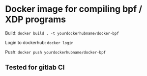 # Docker image for compiling bpf / XDP programs

Build:
`docker build . -t yourdockerhubname/docker-bpf`


Login to dockerhub:
`docker login`


Push:
`docker push yourdockerhubname/docker-bpf`


## Tested for gitlab CI
